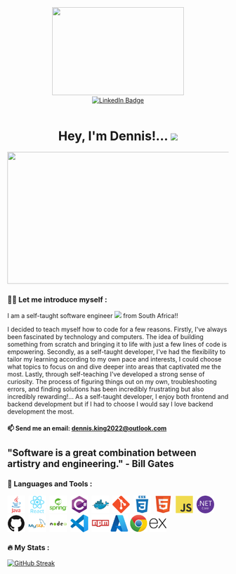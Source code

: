 <div id="header" align="center">
  <img src="https://media.giphy.com/media/xVImin7ZL8ySpVTUll/giphy.gif" width="300" height="200" />
<div id="badges" align="center">
  <a href="https://www.linkedin.com/in/dennisking2022/">
    <img src="https://img.shields.io/badge/LinkedIn-blue?style=for-the-badge&logo=linkedin&logoColor=white" alt="LinkedIn Badge"/>
  </a>
</div>
<img src="https://komarev.com/ghpvc/?username=dns-king&style=flat-square&color=blue" alt=""/>
<h1>
  Hey, I'm Dennis!...
  <img src="https://media.giphy.com/media/hvRJCLFzcasrR4ia7z/giphy.gif" width="30px"/>
</h1>
</div>
<div align="center">
  <img src="https://media.giphy.com/media/1eEH7dQ2xwN95RwGQf/giphy.gif" width="600" height="300" />
</div>

### :man_technologist: Let me introduce myself :
I am a self-taught software engineer <img src="https://media.giphy.com/media/WUlplcMpOCEmTGBtBW/giphy.gif" width="30"> from South Africa!!

I decided to teach myself how to code for a few reasons. Firstly, I've always been fascinated by technology and computers. The idea of building something from scratch and bringing it to life with just a few lines of code is empowering. Secondly, as a self-taught developer, I've had the flexibility to tailor my learning according to my own pace and interests, I could choose what topics to focus on and dive deeper into areas that captivated me the most. Lastly, through self-teaching I've developed a strong sense of curiosity. The process of figuring things out on my own, troubleshooting errors, and finding solutions has been incredibly frustrating but also incredibly rewarding!... As a self-taught developer, I enjoy both frontend and backend development but if I had to choose I would say I love backend development the most.

#### 📫 Send me an email: dennis.king2022@outlook.com

## "Software is a great combination between artistry and engineering." - Bill Gates

### :hammer: Languages and Tools :

<div>
  <img src="https://github.com/devicons/devicon/blob/master/icons/java/java-original-wordmark.svg" title="Java" alt="Java" width="40" height="40"/>&nbsp;
  <img src="https://github.com/devicons/devicon/blob/master/icons/react/react-original-wordmark.svg" title="React" alt="React" width="40" height="40"/>&nbsp;
  <img src="https://github.com/devicons/devicon/blob/master/icons/spring/spring-original-wordmark.svg" title="Spring" alt="Spring" width="40" height="40"/>&nbsp;
  <img src="https://github.com/devicons/devicon/blob/master/icons/csharp/csharp-original.svg" title="Material UI" alt="Material UI" width="40" height="40"/>&nbsp;
  <img src="https://github.com/devicons/devicon/blob/master/icons/docker/docker-original.svg" title="Flutter" alt="Flutter" width="40" height="40"/>&nbsp;
  <img src="https://github.com/devicons/devicon/blob/master/icons/git/git-original.svg" title="Redux" alt="Redux " width="40" height="40"/>&nbsp;
  <img src="https://github.com/devicons/devicon/blob/master/icons/css3/css3-plain-wordmark.svg"  title="CSS3" alt="CSS" width="40" height="40"/>&nbsp;
  <img src="https://github.com/devicons/devicon/blob/master/icons/html5/html5-original.svg" title="HTML5" alt="HTML" width="40" height="40"/>&nbsp;
  <img src="https://github.com/devicons/devicon/blob/master/icons/javascript/javascript-original.svg" title="JavaScript" alt="JavaScript" width="40" height="40"/>&nbsp;
  <img src="https://github.com/devicons/devicon/blob/master/icons/dotnetcore/dotnetcore-original.svg" title="Firebase" alt="Firebase" width="40" height="40"/>&nbsp;
  <img src="https://github.com/devicons/devicon/blob/master/icons/github/github-original.svg" title="Gatsby"  alt="Gatsby" width="40" height="40"/>&nbsp;
  <img src="https://github.com/devicons/devicon/blob/master/icons/mysql/mysql-original-wordmark.svg" title="MySQL"  alt="MySQL" width="40" height="40"/>&nbsp;
  <img src="https://github.com/devicons/devicon/blob/master/icons/nodejs/nodejs-original-wordmark.svg" title="NodeJS" alt="NodeJS" width="40" height="40"/>&nbsp;
  <img src="https://github.com/devicons/devicon/blob/master/icons/vscode/vscode-original.svg" title="AWS" alt="AWS" width="40" height="40"/>&nbsp;
  <img src="https://github.com/devicons/devicon/blob/master/icons/npm/npm-original-wordmark.svg" title="Git" **alt="Git" width="40" height="40"/>
    <img src="https://github.com/devicons/devicon/blob/master/icons/azure/azure-original.svg" title="Git" **alt="Git" width="40" height="40"/>
    <img src="https://github.com/devicons/devicon/blob/master/icons/chrome/chrome-original.svg" title="Git" **alt="Git" width="40" height="40"/>
    <img src="https://github.com/devicons/devicon/blob/master/icons/express/express-original.svg" title="Git" **alt="Git" width="40" height="40"/>
</div>

### :fire: My Stats :
<div align="left">
  
[![GitHub Streak](https://streak-stats.demolab.com?user=dns-king&theme=transparent&hide_border=true)](https://git.io/streak-stats)
   
</div>

<!--
-->

